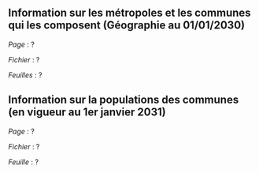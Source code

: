 ## Information sur les métropoles et les communes qui les composent (Géographie au 01/01/2030)

*Page* : ?

*Fichier* : ?

*Feuilles* : ?


## Information sur la populations des communes (en vigueur au 1er janvier 2031)

*Page* : ?

*Fichier* : ?

*Feuille* : ?

